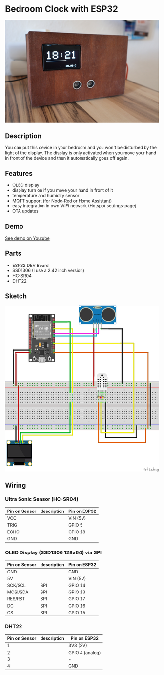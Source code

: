 # Bedroom Clock with ESP32

![final device](/docs/device.jpg)

## Description

You can put this device in your bedroom and you won't be disturbed by the light of the display. The display is only activated when you move your hand in front of the device and then it automatically goes off again.

## Features

- OLED display
- display turn on if you move your hand in front of it
- temperature and humidity sensor
- MQTT support (for Node-Red or Home Assistant)
- easy integration in own WiFi network (Hotspot settings-page)
- OTA updates

## Demo

[See demo on Youtube](https://youtu.be/ncI8ftF5udI)

## Parts

- ESP32 DEV Board
- SSD1306 (I use a 2.42 inch version)
- HC-SR04
- DHT22

## Sketch

![sketch](/docs/beed-room-clock-sketch_bb.png)

## Wiring

### Ultra Sonic Sensor (HC-SR04)

| Pin on Sensor | description | Pin on ESP32 |
| ------------- | ----------- | ------------ |
| VCC           |             | VIN (5V)     |
| TRIG          |             | GPIO 5       |
| ECHO          |             | GPIO 18      |
| GND           |             | GND          |

### OLED Display (SSD1306 128x64) via SPI

| Pin on Sensor | description | Pin on ESP32 |
| ------------- | ----------- | ------------ |
| GND           |             | GND          |
| 5V            |             | VIN (5V)     |
| SCK/SCL       | SPI         | GPIO 14      |
| MOSI/SDA      | SPI         | GPIO 13      |
| RES/RST       | SPI         | GPIO 17      |
| DC            | SPI         | GPIO 16      |
| CS            | SPI         | GPIO 15      |

### DHT22

| Pin on Sensor | description | Pin on ESP32    |
| ------------- | ----------- | --------------- |
| 1             |             | 3V3 (3V)        |
| 2             |             | GPIO 4 (analog) |
| 3             |             | -               |
| 4             |             | GND             |
